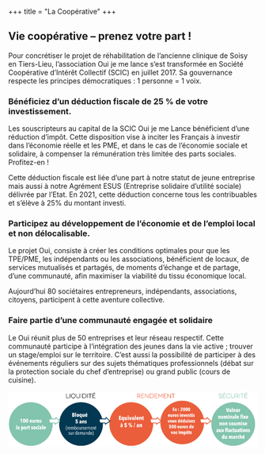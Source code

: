 +++
title = "La Coopérative"
+++

## Vie coopérative – prenez votre part !

Pour concrétiser le projet de réhabilitation de l’ancienne clinique de Soisy en Tiers-Lieu, l’association Oui je me lance s’est transformée en Société Coopérative d’Intérêt Collectif (SCIC) en juillet 2017. Sa gouvernance respecte les principes démocratiques : 1 personne = 1 voix.

### Bénéficiez d’un déduction fiscale de 25 % de votre investissement.

Les souscripteurs au capital de la SCIC Oui je me Lance bénéficient d’une réduction d’impôt. Cette disposition vise à inciter les Français à investir dans l’économie réelle et les PME, et dans le cas de l’économie sociale et solidaire, à compenser la rémunération très limitée des parts sociales. Profitez-en !

Cette déduction fiscale est liée d’une part à notre statut de jeune entreprise mais aussi à notre Agrément ESUS (Entreprise solidaire d’utilité sociale) délivrée par l’Etat. En 2021, cette déduction concerne tous les contribuables et s’élève à 25% du montant investi.

### Participez au développement de l’économie et de l’emploi local et non délocalisable.

Le projet Oui, consiste à créer les conditions optimales pour que les TPE/PME, les indépendants ou les associations, bénéficient de locaux, de services mutualisés et partagés, de moments d’échange et de partage, d’une communauté, afin maximiser la viabilité du tissu économique local.

Aujourd’hui 80 sociétaires entrepreneurs, indépendants, associations, citoyens, participent à cette aventure collective.

### Faire partie d’une communauté engagée et solidaire

Le Oui réunit plus de 50 entreprises et leur réseau respectif. Cette communauté participe à l’intégration des jeunes dans la vie active ; trouver un stage/emploi sur le territoire. C’est aussi la possibilité de participer à des événements réguliers sur des sujets thématiques professionnels (débat sur la protection sociale du chef d’entreprise) ou grand public (cours de cuisine).

![Investissez dans le OUI !](/images/diagramme-investissez.png)
